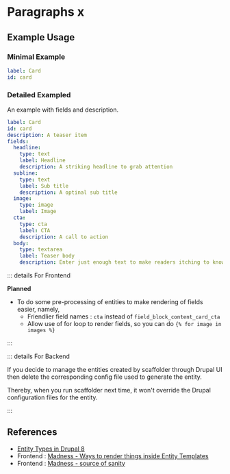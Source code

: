 # Paragraphs x



## Example Usage


### Minimal Example

```yaml
label: Card
id: card
```

### Detailed Exampled

An example with fields and description.

```yaml
label: Card
id: card
description: A teaser item
fields:
  headline:
    type: text
    label: Headline
    description: A striking headline to grab attention
  subline:
    type: text
    label: Sub title
    description: A optinal sub title
  image:
    type: image
    label: Image
  cta:
    type: cta
    label: CTA
    description: A call to action
  body:
    type: textarea
    label: Teaser body
    description: Enter just enough text to make readers itching to know more
```

::: details For Frontend

**Planned**
- To do some pre-processing of entities to make rendering of fields easier, namely,
    - Friendlier field names : `cta` instead of `field_block_content_card_cta`
    - Allow use of for loop to render fields, so you can do `{% for image in images %}`

:::

::: details For Backend

If you decide to manage the entities created by scaffolder through Drupal UI then
delete the corresponding config file used to generate the entity. 

Thereby, when you run scaffolder next time, it won't override the Drupal configuration files for the entity.

:::


## References


- [Entity Types in Drupal 8](https://www.drupal.org/docs/8/api/entity-api/entity-types)
- Frontend : [Madness - Ways to render things inside Entity Templates](https://gist.github.com/raphaellarrinaga/c1d71f69873c967ff74f8ec09cbdf9e1)
- Frontend : [Madness - source of sanity](https://blog.usejournal.com/getting-drupal-8-field-values-in-twig-22b80cb609bd)
